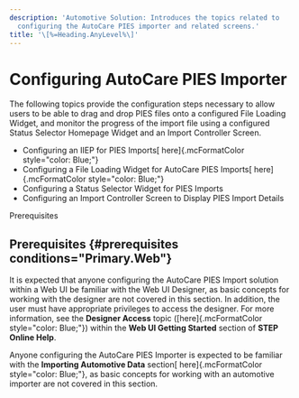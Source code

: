 ```yaml
---
description: 'Automotive Solution: Introduces the topics related to
  configuring the AutoCare PIES importer and related screens.'
title: '\[%=Heading.AnyLevel%\]'
---
```


Configuring AutoCare PIES Importer
==================================

The following topics provide the configuration steps necessary to allow
users to be able to drag and drop PIES files onto a configured File
Loading Widget, and monitor the progress of the import file using a
configured Status Selector Homepage Widget and an Import Controller
Screen.

-   Configuring an IIEP for PIES Imports[ here]{.mcFormatColor
    style="color: Blue;"}
-   Configuring a File Loading Widget for AutoCare PIES Imports[
    here]{.mcFormatColor style="color: Blue;"}
-   Configuring a Status Selector Widget for PIES Imports
-   Configuring an Import Controller Screen to Display PIES Import
    Details

Prerequisites

Prerequisites {#prerequisites conditions="Primary.Web"}
-------------

It is expected that anyone configuring the AutoCare PIES Import solution
within a Web UI be familiar with the Web UI Designer, as basic concepts
for working with the designer are not covered in this section. In
addition, the user must have appropriate privileges to access the
designer. For more information, see the **Designer Access** topic
([here]{.mcFormatColor style="color: Blue;"}) within the **Web UI
Getting Started** section of **STEP Online Help**.

Anyone configuring the AutoCare PIES Importer is expected to be familiar
with the **Importing Automotive Data** section[ here]{.mcFormatColor
style="color: Blue;"}, as basic concepts for working with an automotive
importer are not covered in this section.
